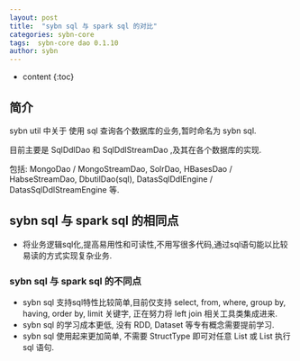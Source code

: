 ```yaml
---
layout: post
title:  "sybn sql 与 spark sql 的对比"
categories: sybn-core
tags:  sybn-core dao 0.1.10
author: sybn
---
```


* content
{:toc}

## 简介

sybn util 中关于 使用 sql 查询各个数据库的业务,暂时命名为 sybn sql.

目前主要是 SqlDdlDao 和 SqlDdlStreamDao ,及其在各个数据库的实现.

包括: MongoDao / MongoStreamDao, SolrDao, HBasesDao / HabseStreamDao, DbutilDao(sql), DatasSqlDdlEngine / DatasSqlDdlStreamEngine 等.



## sybn sql 与 spark sql 的相同点

- 将业务逻辑sql化,提高易用性和可读性,不用写很多代码,通过sql语句能以比较易读的方式实现复杂业务.

### sybn sql 与 spark sql 的不同点

- sybn sql 支持sql特性比较简单,目前仅支持 select, from, where, group by, having, order by, limit 关键字, 正在努力将 left join 相关工具类集成进来.
- sybn sql 的学习成本更低, 没有 RDD, Dataset 等专有概念需要提前学习.
- sybn sql 使用起来更加简单, 不需要 StructType 即可对任意 List<Map> 或 List<JavaBean> 执行 sql 语句.

